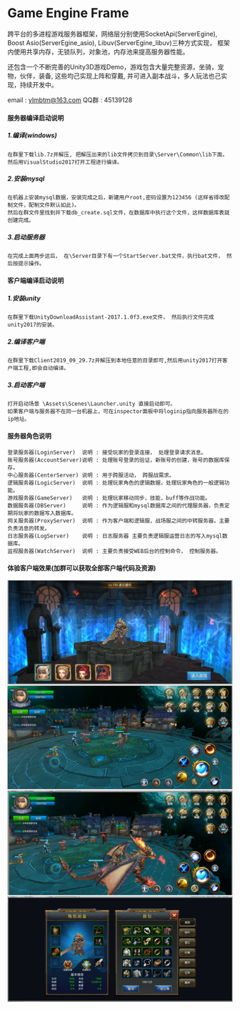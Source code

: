 Game Engine Frame
===============
跨平台的多进程游戏服务器框架，网络层分别使用SocketApi(ServerEgine), Boost Asio(ServerEgine_asio), Libuv(ServerEgine_libuv)三种方式实现， 框架内使用共享内存，无锁队列，对象池，内存池来提高服务器性能。

还包含一个不断完善的Unity3D游戏Demo，游戏包含大量完整资源，坐骑，宠物，伙伴，装备, 这些均己实现上阵和穿戴, 并可进入副本战斗，多人玩法也己实现，持续开发中。

email : ylmbtm@163.com   QQ群 : 45139128

 #### 服务器编译启动说明
 ##### 1.编译(windows)
	在群里下载lib.7z并解压, 把解压出来的lib文件拷贝到目录\Server\Common\lib下面，然后用VisualStudio2017打开工程进行编译。
##### 2.安装mysql
	在机器上安装mysql数据，安装完成之后，新建用户root,密码设置为123456 (这样省得改配制文件，配制文件默认如此)。
	然后在群文件里找到并下载db_create.sql文件，在数据库中执行这个文件，这样数据库表就创建完成。
##### 3.启动服务器
	在完成上面两步这后， 在\Server目录下有一个StartServer.bat文件，执行bat文件， 然后按提示操作。

#### 客户端编译启动说明
##### 1.安装unity
	在群里下载UnityDownloadAssistant-2017.1.0f3.exe文件， 然后执行文件完成unity2017的安装。
##### 2.编译客户端
	在群里下载Client2019_09_29.7z并解压到本地任意的目录即可,然后用unity2017打开客户端工程,即会自动编译。
##### 3.启动客户端
	打开启动场景 \Assets\Scenes\Launcher.unity 直接启动即可。
	如果客户端与服务器不在同一台机器上，可在inspector面板中将loginip指向服务器所在的ip地址。

#### 服务器角色说明
	登录服务器(LoginServer)  说明 : 接受玩家的登录连接， 处理登录请求消息。
	账号服务器(AccountServer)说明 : 处理账号登录的验证，新账号的创建，账号的数据库保存。
	中心服务器(CenterServer) 说明 : 用于跨服活动， 跨服战需求。
	逻辑服务器(LogicServer)  说明 : 处理玩家角色的逻辑数据，处理玩家角色的一般逻辑功能。
	游戏服务器(GameServer)   说明 : 处理玩家移动同步，技能，buff等作战功能。
	数据服务器(DBServer)     说明 : 作为逻辑服和mysql数据库之间的代理服务器，负责定期将玩家的数据写入数据库。
	网关服务器(ProxyServer)  说明 : 作为客户端和逻辑服，战场服之间的中转服务器，主要负责消息的转发。
	日志服务器(LogServer)    说明 : 日志服务器 主要负责逻辑服运营日志的写入mysql数据库。
	监视服务器(WatchServer)  说明 : 主要负责接受WEB后台的控制命令， 控制服务器。

#### 体验客户端效果(加群可以获取全部客户端代码及资源)

![login1](https://github.com/ylmbtm/resource/blob/master/01.png)
![login2](https://github.com/ylmbtm/resource/blob/master/02.png)
![login3](https://github.com/ylmbtm/resource/blob/master/03.png)
![login4](https://github.com/ylmbtm/resource/blob/master/04.png)
